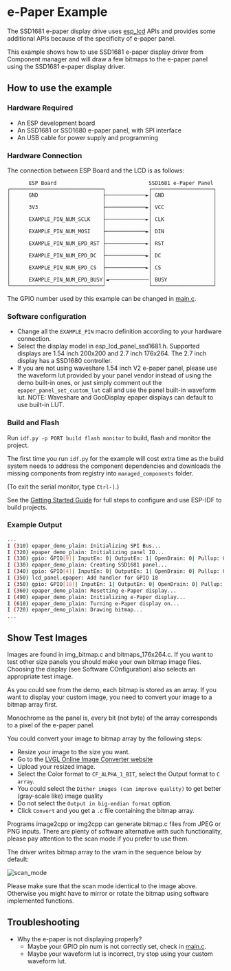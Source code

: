 # e-Paper Example

The SSD1681 e-paper display drive uses [esp_lcd](https://docs.espressif.com/projects/esp-idf/en/latest/esp32/api-reference/peripherals/lcd.html) APIs and provides some additional APIs because of the specificity of e-paper panel.

This example shows how to use SSD1681 e-paper display driver from Component manager and will draw a few bitmaps to the e-paper panel using the SSD1681 e-paper display driver.

## How to use the example

### Hardware Required

* An ESP development board
* An SSD1681 or SSD1680 e-paper panel, with SPI interface
* An USB cable for power supply and programming

### Hardware Connection

The connection between ESP Board and the LCD is as follows:

```
       ESP Board                              SSD1681 e-Paper Panel
┌──────────────────────────────┐              ┌────────────────────┐
│      GND                     ├─────────────►│ GND                │
│                              │              │                    │
│      3V3                     ├─────────────►│ VCC                │
│                              │              │                    │
│      EXAMPLE_PIN_NUM_SCLK    ├─────────────►│ CLK                │
│                              │              │                    │
│      EXAMPLE_PIN_NUM_MOSI    ├─────────────►│ DIN                │
│                              │              │                    │
│      EXAMPLE_PIN_NUM_EPD_RST ├─────────────►│ RST                │
│                              │              │                    │
│      EXAMPLE_PIN_NUM_EPD_DC  ├─────────────►│ DC                 │
│                              │              │                    │
│      EXAMPLE_PIN_NUM_EPD_CS  ├─────────────►│ CS                 │
│                              │              │                    │
│      EXAMPLE_PIN_NUM_EPD_BUSY│◄─────────────│ BUSY               │
└──────────────────────────────┘              └────────────────────┘
```

The GPIO number used by this example can be changed in [main.c](main/main.c).

### Software configuration

- Change all the `EXAMPLE_PIN` macro definition according to your hardware connection.
- Select the display model in esp_lcd_panel_ssd1681.h. Supported displays are 1.54 inch 200x200 and 2.7 inch 176x264. The 2.7 inch display has a SSD1680 controller.
- If you are not using waveshare 1.54 inch V2 e-paper panel, please use the waveform lut provided by your panel vendor instead of using the demo built-in ones, or just simply comment out the `epaper_panel_set_custom_lut` call and use the panel built-in waveform lut.
NOTE: Waveshare and GooDisplay epaper displays can default to use built-in LUT.

### Build and Flash

Run `idf.py -p PORT build flash monitor` to build, flash and monitor the project. 

The first time you run `idf.py` for the example will cost extra time as the build system needs to address the component dependencies and downloads the missing components from registry into `managed_components` folder.

(To exit the serial monitor, type ``Ctrl-]``.)

See the [Getting Started Guide](https://docs.espressif.com/projects/esp-idf/en/latest/get-started/index.html) for full steps to configure and use ESP-IDF to build projects.

### Example Output

```bash
...
I (310) epaper_demo_plain: Initializing SPI Bus...
I (320) epaper_demo_plain: Initializing panel IO...
I (330) gpio: GPIO[9]| InputEn: 0| OutputEn: 1| OpenDrain: 0| Pullup: 0| Pulldown: 0| Intr:0 
I (330) epaper_demo_plain: Creating SSD1681 panel...
I (340) gpio: GPIO[4]| InputEn: 0| OutputEn: 1| OpenDrain: 0| Pullup: 0| Pulldown: 0| Intr:0 
I (350) lcd_panel.epaper: Add handler for GPIO 18
I (350) gpio: GPIO[18]| InputEn: 1| OutputEn: 0| OpenDrain: 0| Pullup: 0| Pulldown: 1| Intr:2 
I (360) epaper_demo_plain: Resetting e-Paper display...
I (490) epaper_demo_plain: Initializing e-Paper display...
I (610) epaper_demo_plain: Turning e-Paper display on...
I (720) epaper_demo_plain: Drawing bitmap...
...
```

## Show Test Images

Images are found in img_bitmap.c and bitmaps_176x264.c. If you want to test other size panels you should make your own bitmap image files.
Choosing the display (see Software COnfiguration) also selects an appropriate test image.

As you could see from the demo, each bitmap is stored as an array. If you want to display your custom image, you need to convert your image to a bitmap array first.

Monochrome as the panel is, every bit (not byte) of the array corresponds to a pixel of the e-paper panel.

You could convert your image to bitmap array by the following steps:
- Resize your image to the size you want.
- Go to the [LVGL Online Image Converter website](https://lvgl.io/tools/imageconverter)
- Upload your resized image.
- Select the Color format to `CF_ALPHA_1_BIT`, select the Output format to `C array`.
- You could select the `Dither images (can improve quality)` to get better (gray-scale like) image quality
- Do not select the `Output in big-endian format` option.
- Click `Convert` and you get a `.c` file containing the bitmap array.

Programs image2cpp or img2cpp can generate bitmap.c files from JPEG or PNG inputs.
There are plenty of software alternative with such functionality, please pay attention to the scan mode if you prefer to use them.

The driver writes bitmap array to the vram in the sequence below by default:

![scan_mode](scan_mode.svg)

Please make sure that the scan mode identical to the image above. Otherwise you might have to mirror or rotate the bitmap using software implemented functions.

## Troubleshooting

* Why the e-paper is not displaying properly?
    * Maybe your GPIO pin num is not correctly set, check in [main.c](main/main.c).
    * Maybe your waveform lut is incorrect, try stop using your custom waveform lut.

